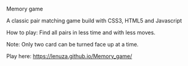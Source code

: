Memory game

A classic pair matching game build with CSS3, HTML5 and Javascript

How to play:
Find all pairs in less time and with less moves.

Note: 
Only two card can be turned face up at a time.

Play here: https://lenuza.github.io/Memory_game/
